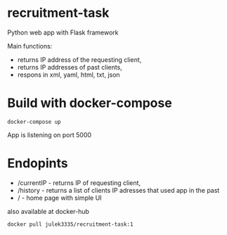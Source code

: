 # recruitment-task

Python web app with Flask framework

Main functions:
- returns IP address of the requesting client,
- returns IP addresses of past clients,
- respons in xml, yaml, html, txt, json


# Build with docker-compose
```
docker-compose up
```
App is listening on port 5000

# Endopints

- /currentIP - returns IP of requesting client,
- /history - returns a list of clients IP adresses that used app in the past
- / - home page with simple UI 

also available at docker-hub
```
docker pull julek3335/recruitment-task:1
```
